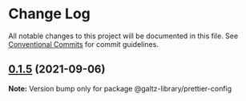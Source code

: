 # Change Log

All notable changes to this project will be documented in this file.
See [Conventional Commits](https://conventionalcommits.org) for commit guidelines.

## [0.1.5](https://github.com/YogaPan/f2e-library/compare/@galtz-library/prettier-config@0.1.3...@galtz-library/prettier-config@0.1.5) (2021-09-06)

**Note:** Version bump only for package @galtz-library/prettier-config
